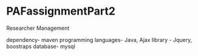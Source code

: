 # PAFassignmentPart2

Researcher Management

dependency- maven 
programming languages- Java, Ajax
library - Jquery, boostraps 
database- mysql
